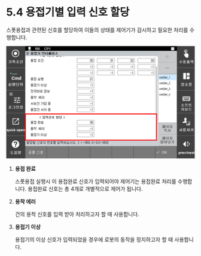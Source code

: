 # 5.4 용접기별 입력 신호 할당

스폿용접과 관련된 신호를 할당하여 이들의 상태를 제어기가 감시하고 필요한 처리를 수행합니다.

<p align="center">
 <img src="../.gitbook/assets/image (15).png"></img>
</p>

1.  **용접 완료**

    스폿용접 실행시 이 용접완료 신호가 입력되어야 제어기는 용접완료 처리를 수행합니다. 용접완료 신호는 총 4개로 개별적으로 제어가 됩니다.
2.  **용착 에러**

    건의 용착 신호를 입력 받아 처리하고자 할 때 사용합니다.
3.  **용접기 이상**

    용접기의 이상 신호가 입력되었을 경우에 로봇의 동작을 정지하고자 할 때 사용합니다.
